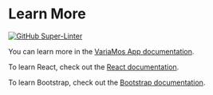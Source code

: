 # Learn More

[![GitHub Super-Linter](https://github.com/variamosple/VariaMosPLE/workflows/VariaMosPLE_LINT/badge.svg)](https://github.com/marketplace/actions/super-linter)

You can learn more in the [VariaMos App documentation](https://github.com/variamosple/VariaMosPLE/wiki).

To learn React, check out the [React documentation](https://reactjs.org/).

To learn Bootstrap, check out the [Bootstrap documentation](https://getbootstrap.com/).
